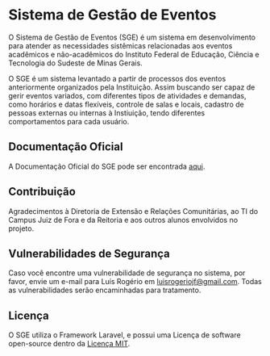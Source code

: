 # Sistema de Gestão de Eventos

O Sistema de Gestão de Eventos (SGE) é um sistema em desenvolvimento para atender as necessidades sistêmicas relacionadas aos eventos acadêmicos e não-acadêmicos do Instituto Federal de Educação, Ciência e Tecnologia do Sudeste de Minas Gerais. 

O SGE é um sistema levantado a partir de processos dos eventos anteriormente organizados pela Instituição. Assim buscando ser capaz de gerir eventos variados, com diferentes tipos de atividades e demandas, como horários e datas flexíveis, controle de salas e locais, cadastro de pessoas externas ou internas à Instiuição, tendo diferentes comportamentos para cada usuário. 

## Documentação Oficial

A Documentação Oficial do SGE pode ser encontrada [aqui](https://www.dropbox.com/s/vb3iisixl9oenbt/Documento%20de%20Requisitos.docx?dl=0).

## Contribuição

Agradecimentos à Diretoria de Extensão e Relações Comunitárias, ao TI do Campus Juiz de Fora e da Reitoria e aos outros alunos envolvidos no projeto.

## Vulnerabilidades de Segurança

Caso você encontre uma vulnerabilidade de segurança no sistema, por favor, envie um e-mail para Luís Rogério em luisrogeriojf@gmail.com. Todas as vulnerabilidades serão encaminhadas para tratamento.

## Licença

O SGE utiliza o Framework Laravel, e possui uma Licença de software open-source dentro da [Licença MIT](http://opensource.org/licenses/MIT).
